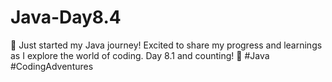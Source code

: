 # Java-Day8.4
🚀 Just started my Java journey! Excited to share my progress and learnings as I explore the world of coding. Day 8.1 and counting! 🌟 #Java #CodingAdventures
